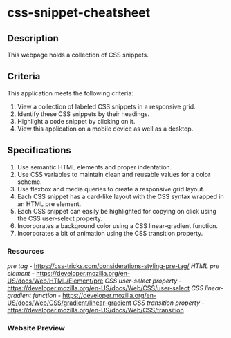 # css-snippet-cheatsheet

## Description

This webpage holds a collection of CSS snippets.

## Criteria

This application meets the following criteria:
1. View a collection of labeled CSS snippets in a responsive grid.
2. Identify these CSS snippets by their headings.
3. Highlight a code snippet by clicking on it.
4. View this application on a mobile device as well as a desktop.

## Specifications

1. Use semantic HTML elements and proper indentation.
2. Use CSS variables to maintain clean and reusable values for a color scheme.
3. Use flexbox and media queries to create a responsive grid layout.
4. Each CSS snippet has a card-like layout with the CSS syntax wrapped in an HTML pre element.
5. Each CSS snippet can easily be highlighted for copying on click using the CSS user-select property.
6. Incorporates a background color using a CSS linear-gradient function.
7. Incorporates a bit of animation using the CSS transition property.

### Resources

*pre tag* - https://css-tricks.com/considerations-styling-pre-tag/
*HTML pre element* -  https://developer.mozilla.org/en-US/docs/Web/HTML/Element/pre
*CSS user-select property* - https://developer.mozilla.org/en-US/docs/Web/CSS/user-select
*CSS linear-gradient function* - https://developer.mozilla.org/en-US/docs/Web/CSS/gradient/linear-gradient
*CSS transition property* - https://developer.mozilla.org/en-US/docs/Web/CSS/transition


### Website Preview 




